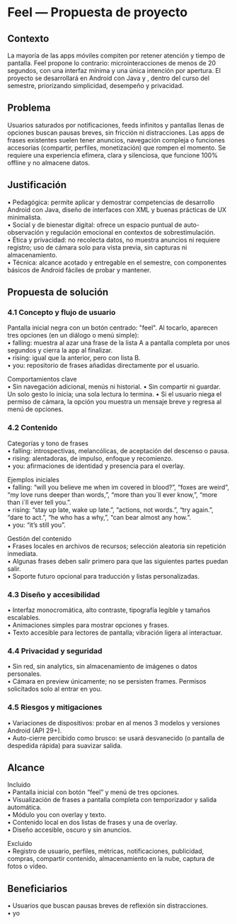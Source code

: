 # Feel — Propuesta de proyecto

## Contexto

La mayoría de las apps móviles compiten por retener atención y tiempo de pantalla. Feel propone lo contrario: microinteracciones de menos de 20 segundos, con una interfaz mínima y una única intención por apertura. El proyecto se desarrollará en Android con Java y , dentro del curso del semestre, priorizando simplicidad, desempeño y privacidad.

## Problema

Usuarios saturados por notificaciones, feeds infinitos y pantallas llenas de opciones buscan pausas breves, sin fricción ni distracciones. Las apps de frases existentes suelen tener anuncios, navegación compleja o funciones accesorias (compartir, perfiles, monetización) que rompen el momento. Se requiere una experiencia efímera, clara y silenciosa, que funcione 100% offline y no almacene datos.

## Justificación

• Pedagógica: permite aplicar y demostrar competencias de desarrollo Android con Java, diseño de interfaces con XML y buenas prácticas de UX minimalista.  
• Social y de bienestar digital: ofrece un espacio puntual de auto-observación y regulación emocional en contextos de sobrestimulación.  
• Ética y privacidad: no recolecta datos, no muestra anuncios ni requiere registro; uso de cámara solo para vista previa, sin capturas ni almacenamiento.  
• Técnica: alcance acotado y entregable en el semestre, con componentes básicos de Android fáciles de probar y mantener.  

## Propuesta de solución

### 4.1 Concepto y flujo de usuario

Pantalla inicial negra con un botón centrado: "feel". Al tocarlo, aparecen tres opciones (en un diálogo o menú simple):  
• falling: muestra al azar una frase de la lista A a pantalla completa por unos segundos y cierra la app al finalizar.  
• rising: igual que la anterior, pero con lista B.  
• you: repositorio de frases añadidas directamente por el usuario.  

Comportamientos clave  
• Sin navegación adicional, menús ni historial. • Sin compartir ni guardar. Un solo gesto lo inicia; una sola lectura lo termina. • Si el usuario niega el permiso de cámara, la opción you muestra un mensaje breve y regresa al menú de opciones.  

### 4.2 Contenido

Categorías y tono de frases  
• falling: introspectivas, melancólicas, de aceptación del descenso o pausa.   
• rising: alentadoras, de impulso, enfoque y recomienzo.   
• you: afirmaciones de identidad y presencia para el overlay.  

Ejemplos iniciales  
• falling: “will you believe me when im covered in blood?”, “foxes are weird”, “my love runs deeper than words,”, “more than you´ll ever know,”, “more than i´ll ever tell you.”.   
• rising: “stay up late, wake up late.”, “actions, not words.”, “try again.”, “dare to act.”, “he who has a why,”, “can bear almost any how.”.   
• you: “it’s still you”.  

Gestión del contenido  
• Frases locales en archivos de recursos; selección aleatoria sin repetición inmediata.   
• Algunas frases deben salir primero para que las siguientes partes puedan salir.  
• Soporte futuro opcional para traducción y listas personalizadas.  

### 4.3 Diseño y accesibilidad  
• Interfaz monocromática, alto contraste, tipografía legible y tamaños escalables.   
• Animaciones simples para mostrar opciones y frases.   
• Texto accesible para lectores de pantalla; vibración ligera al interactuar.  

### 4.4 Privacidad y seguridad  
• Sin red, sin analytics, sin almacenamiento de imágenes o datos personales.   
• Cámara en preview únicamente; no se persisten frames. Permisos solicitados solo al entrar en you.  

### 4.5 Riesgos y mitigaciones    
• Variaciones de dispositivos: probar en al menos 3 modelos y versiones Android (API 29+).   
• Auto-cierre percibido como brusco: se usará desvanecido (o pantalla de despedida rápida) para suavizar salida.   

## Alcance

Incluido  
• Pantalla inicial con botón “feel” y menú de tres opciones.   
• Visualización de frases a pantalla completa con temporizador y salida automática.   
• Módulo you con overlay y texto.  
• Contenido local en dos listas de frases y una de overlay.   
• Diseño accesible, oscuro y sin anuncios.  

Excluido  
• Registro de usuario, perfiles, métricas, notificaciones, publicidad, compras, compartir contenido, almacenamiento en la nube, captura de fotos o vídeo.    

## Beneficiarios

• Usuarios que buscan pausas breves de reflexión sin distracciones.   
• yo  
